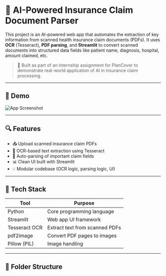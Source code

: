 # 🧾 AI-Powered Insurance Claim Document Parser

This project is an AI-powered web app that automates the extraction of key information from scanned health insurance claim documents (PDFs). It uses **OCR** (Tesseract), **PDF parsing**, and **Streamlit** to convert scanned documents into structured data fields like patient name, diagnosis, hospital, amount claimed, etc.

> 📌 Built as part of an internship assignment for PlanCover to demonstrate real-world application of AI in insurance claim processing.

---

## 🚀 Demo

![App Screenshot](https://your-screenshot-link-if-any.png)

---

## 🔍 Features

- 📤 Upload scanned insurance claim PDFs
- 🧠 OCR-based text extraction using Tesseract
- 📄 Auto-parsing of important claim fields
- 📊 Clean UI built with Streamlit
- 💡 Modular codebase (OCR logic, parsing logic, UI)

---

## 🧰 Tech Stack

| Tool           | Purpose                          |
|----------------|----------------------------------|
| Python         | Core programming language        |
| Streamlit      | Web app UI framework             |
| Tesseract OCR  | Extract text from scanned PDFs   |
| pdf2image      | Convert PDF pages to images      |
| Pillow (PIL)   | Image handling                   |

---

## 📂 Folder Structure

